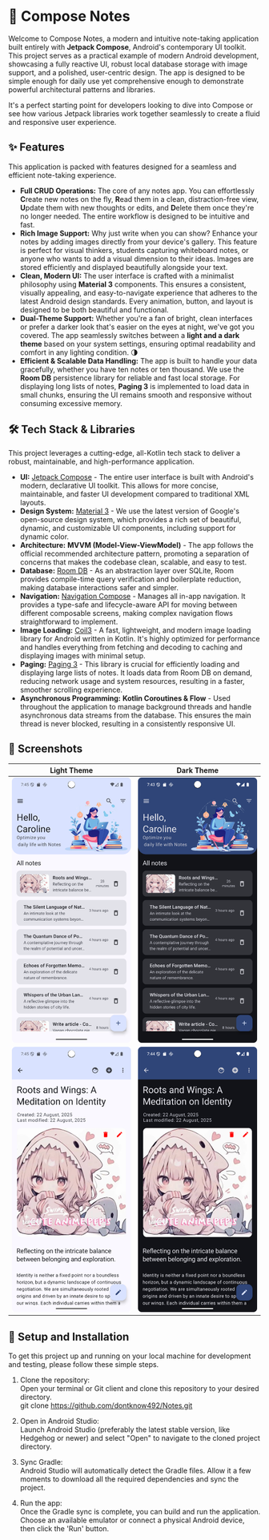 # **📝 Compose Notes**

Welcome to Compose Notes, a modern and intuitive note-taking application built entirely with **Jetpack Compose**, Android's contemporary UI toolkit. This project serves as a practical example of modern Android development, showcasing a fully reactive UI, robust local database storage with image support, and a polished, user-centric design. The app is designed to be simple enough for daily use yet comprehensive enough to demonstrate powerful architectural patterns and libraries.

It's a perfect starting point for developers looking to dive into Compose or see how various Jetpack libraries work together seamlessly to create a fluid and responsive user experience.

## **✨ Features**

This application is packed with features designed for a seamless and efficient note-taking experience.

* **Full CRUD Operations:** The core of any notes app. You can effortlessly **C**reate new notes on the fly, **R**ead them in a clean, distraction-free view, **U**pdate them with new thoughts or edits, and **D**elete them once they're no longer needed. The entire workflow is designed to be intuitive and fast.
* **Rich Image Support:** Why just write when you can show? Enhance your notes by adding images directly from your device's gallery. This feature is perfect for visual thinkers, students capturing whiteboard notes, or anyone who wants to add a visual dimension to their ideas. Images are stored efficiently and displayed beautifully alongside your text.
* **Clean, Modern UI:** The user interface is crafted with a minimalist philosophy using **Material 3** components. This ensures a consistent, visually appealing, and easy-to-navigate experience that adheres to the latest Android design standards. Every animation, button, and layout is designed to be both beautiful and functional.
* **Dual-Theme Support:** Whether you're a fan of bright, clean interfaces or prefer a darker look that's easier on the eyes at night, we've got you covered. The app seamlessly switches between a **light and a dark theme** based on your system settings, ensuring optimal readability and comfort in any lighting condition. 🌗
* **Efficient & Scalable Data Handling:** The app is built to handle your data gracefully, whether you have ten notes or ten thousand. We use the **Room DB** persistence library for reliable and fast local storage. For displaying long lists of notes, **Paging 3** is implemented to load data in small chunks, ensuring the UI remains smooth and responsive without consuming excessive memory.

## **🛠️ Tech Stack & Libraries**

This project leverages a cutting-edge, all-Kotlin tech stack to deliver a robust, maintainable, and high-performance application.

* **UI:** [Jetpack Compose](https://developer.android.com/jetpack/compose) \- The entire user interface is built with Android's modern, declarative UI toolkit. This allows for more concise, maintainable, and faster UI development compared to traditional XML layouts.
* **Design System:** [Material 3](https://m3.material.io/) \- We use the latest version of Google's open-source design system, which provides a rich set of beautiful, dynamic, and customizable UI components, including support for dynamic color.
* **Architecture:** **MVVM (Model-View-ViewModel)** \- The app follows the official recommended architecture pattern, promoting a separation of concerns that makes the codebase clean, scalable, and easy to test.
* **Database:** [Room DB](https://developer.android.com/training/data-storage/room) \- As an abstraction layer over SQLite, Room provides compile-time query verification and boilerplate reduction, making database interactions safer and simpler.
* **Navigation:** [Navigation Compose](https://developer.android.com/jetpack/compose/navigation) \- Manages all in-app navigation. It provides a type-safe and lifecycle-aware API for moving between different composable screens, making complex navigation flows straightforward to implement.
* **Image Loading:** [Coil3](https://coil-kt.github.io/coil/) \- A fast, lightweight, and modern image loading library for Android written in Kotlin. It's highly optimized for performance and handles everything from fetching and decoding to caching and displaying images with minimal setup.
* **Paging:** [Paging 3](https://developer.android.com/topic/libraries/architecture/paging/v3-overview) \- This library is crucial for efficiently loading and displaying large lists of notes. It loads data from Room DB on demand, reducing network usage and system resources, resulting in a faster, smoother scrolling experience.
* **Asynchronous Programming:** **Kotlin Coroutines & Flow** \- Used throughout the application to manage background threads and handle asynchronous data streams from the database. This ensures the main thread is never blocked, resulting in a consistently responsive UI.

## **📸 Screenshots**

|                         Light Theme                         |                           Dark Theme                           |
|:-----------------------------------------------------------:|:--------------------------------------------------------------:|
|     ![App Home Screen Light Theme](preview/preview.png)     |    ![App Home Screen Dark Theme](preview/preview_dark.png)     |
| ![App Edit Screen Light Theme](preview/preview_detail.png)  | ![App Edit Screen Dark Theme](preview/preview_detail_dark.png) |

## **🚀 Setup and Installation**

To get this project up and running on your local machine for development and testing, please follow these simple steps.

1. Clone the repository:  
   Open your terminal or Git client and clone this repository to your desired directory.  
   git clone https://github.com/dontknow492/Notes.git

2. Open in Android Studio:  
   Launch Android Studio (preferably the latest stable version, like Hedgehog or newer) and select "Open" to navigate to the cloned project directory.
3. Sync Gradle:  
   Android Studio will automatically detect the Gradle files. Allow it a few moments to download all the required dependencies and sync the project.
4. Run the app:  
   Once the Gradle sync is complete, you can build and run the application. Choose an available emulator or connect a physical Android device, then click the 'Run' button.
